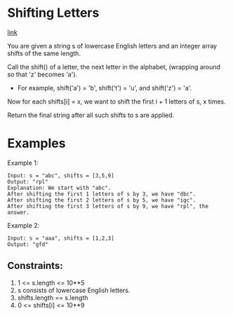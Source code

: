 # Shifting Letters

[link](https://leetcode.com/problems/shifting-letters/)

You are given a string s of lowercase English letters and an integer array shifts of the same length.

Call the shift() of a letter, the next letter in the alphabet, (wrapping around so that 'z' becomes 'a').

* For example, shift('a') = 'b', shift('t') = 'u', and shift('z') = 'a'.

Now for each shifts[i] = x, we want to shift the first i + 1 letters of s, x times.

Return the final string after all such shifts to s are applied.

# Examples

Example 1:

```
Input: s = "abc", shifts = [3,5,9]
Output: "rpl"
Explanation: We start with "abc".
After shifting the first 1 letters of s by 3, we have "dbc".
After shifting the first 2 letters of s by 5, we have "igc".
After shifting the first 3 letters of s by 9, we have "rpl", the answer.
```

Example 2:

```
Input: s = "aaa", shifts = [1,2,3]
Output: "gfd"
```

## Constraints:
1. 1 <= s.length <= 10**5
2. s consists of lowercase English letters.
3. shifts.length == s.length
4. 0 <= shifts[i] <= 10**9
